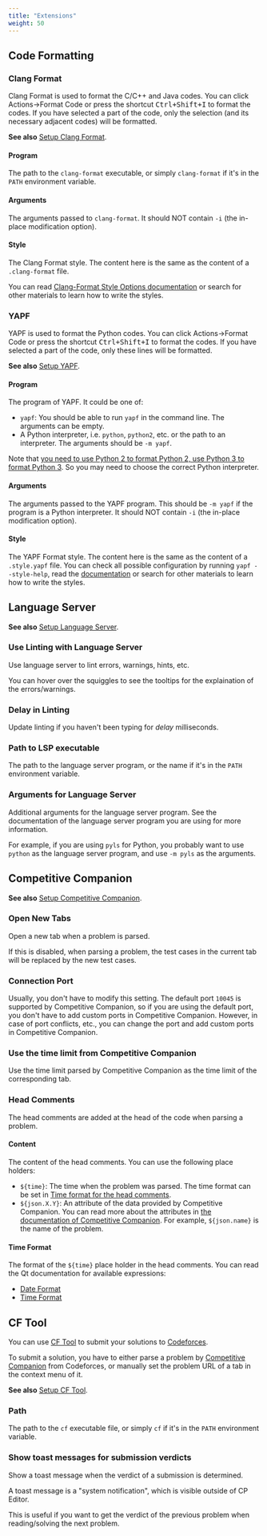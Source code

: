 ```yaml
---
title: "Extensions"
weight: 50
---
```


## Code Formatting

### Clang Format

Clang Format is used to format the C/C++ and Java codes. You can click Actions->Format Code or press the shortcut <kbd>Ctrl+Shift+I</kbd> to format the codes. If you have selected a part of the code, only the selection (and its necessary adjacent codes) will be formatted.

**See also** [Setup Clang Format](../../setup/_index.ru.md#setup-clang-format).

#### Program

The path to the `clang-format` executable, or simply `clang-format` if it's in the `PATH` environment variable.

#### Arguments

The arguments passed to `clang-format`. It should NOT contain `-i` (the in-place modification option).

#### Style

The Clang Format style. The content here is the same as the content of a `.clang-format` file.

You can read [Clang-Format Style Options documentation](https://clang.llvm.org/docs/ClangFormatStyleOptions.html) or search for other materials to learn how to write the styles.

### YAPF

YAPF is used to format the Python codes. You can click Actions->Format Code or press the shortcut <kbd>Ctrl+Shift+I</kbd> to format the codes. If you have selected a part of the code, only these lines will be formatted.

**See also** [Setup YAPF](../../setup/_index.ru.md#yapf).

#### Program

The program of YAPF. It could be one of:

-   `yapf`: You should be able to run `yapf` in the command line. The arguments can be empty.
-   A Python interpreter, i.e. `python`, `python2`, etc. or the path to an interpreter. The arguments should be `-m yapf`.

Note that [you need to use Python 2 to format Python 2, use Python 3 to format Python 3](https://github.com/google/yapf#python-versions). So you may need to choose the correct Python interpreter.

#### Arguments

The arguments passed to the YAPF program. This should be `-m yapf` if the program is a Python interpreter. It should NOT contain `-i` (the in-place modification option).

#### Style

The YAPF Format style. The content here is the same as the content of a `.style.yapf` file. You can check all possible configuration by running `yapf --style-help`, read the [documentation](https://github.com/google/yapf#formatting-style) or search for other materials to learn how to write the styles.

## Language Server

**See also** [Setup Language Server](../../setup/_index.ru.md#setup-language-server).

### Use Linting with Language Server

Use language server to lint errors, warnings, hints, etc.

You can hover over the squiggles to see the tooltips for the explaination of the errors/warnings.

### Delay in Linting

Update linting if you haven't been typing for _delay_ milliseconds.

### Path to LSP executable

The path to the language server program, or the name if it's in the `PATH` environment variable.

### Arguments for Language Server

Additional arguments for the language server program. See the documentation of the language server program you are using for more information.

For example, if you are using `pyls` for Python, you probably want to use `python` as the language server program, and use `-m pyls` as the arguments.

## Competitive Companion

**See also** [Setup Competitive Companion](../../setup/_index.ru.md#setup-competitive-companion).

### Open New Tabs

Open a new tab when a problem is parsed.

If this is disabled, when parsing a problem, the test cases in the current tab will be replaced by the new test cases.

### Connection Port

Usually, you don't have to modify this setting. The default port `10045` is supported by Competitive Companion, so if you are using the default port, you don't have to add custom ports in Competitive Companion. However, in case of port conflicts, etc., you can change the port and add custom ports in Competitive Companion.

### Use the time limit from Competitive Companion

Use the time limit parsed by Competitive Companion as the time limit of the corresponding tab.

### Head Comments

The head comments are added at the head of the code when parsing a problem.

#### Content

The content of the head comments. You can use the following place holders:

-   `${time}`: The time when the problem was parsed. The time format can be set in [Time format for the head comments](#time-format).
-   `${json.X.Y}`: An attribute of the data provided by Competitive Companion. You can read more about the attributes in [the documentation of Competitive Companion](https://github.com/jmerle/competitive-companion#explanation). For example, `${json.name}` is the name of the problem.

#### Time Format

The format of the `${time}` place holder in the head comments. You can read the Qt documentation for available expressions:

-   [Date Format](https://doc.qt.io/qt-5/qdate.html#toString-3)
-   [Time Format](https://doc.qt.io/qt-5/qtime.html#toString)

## CF Tool

You can use [CF Tool](https://github.com/xalanq/cf-tool/) to submit your solutions to [Codeforces](https://codeforces.com).

To submit a solution, you have to either parse a problem by [Competitive Companion](#competitive-companion) from Codeforces, or manually set the problem URL of a tab in the context menu of it.

**See also** [Setup CF Tool](../../setup/_index.ru.md#setup-cf-tool).

### Path

The path to the `cf` executable file, or simply `cf` if it's in the `PATH` environment variable.

### Show toast messages for submission verdicts

Show a toast message when the verdict of a submission is determined.

A toast message is a "system notification", which is visible outside of CP Editor.

This is useful if you want to get the verdict of the previous problem when reading/solving the next problem.
